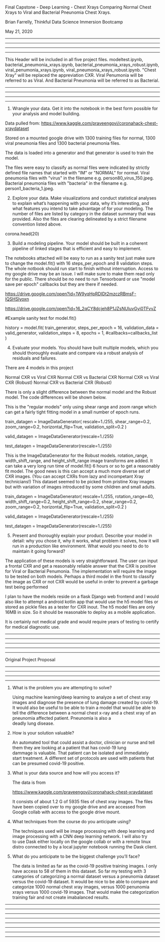 Final Capstone - Deep Learning - Chest Xrays Comparing Normal Chest Xrays to Viral and Bacterial Pneunomia Chest Xrays.

Brian Farrelly, Thinkful Data Science Immersion Bootcamp

May 21, 2020






---



---



---



---



This Header will be included in all five project files. modeltest.ipynb,
bacterial_pneumonia_xrays.ipynb, bacterial_pneumonia_xrays_robust.ipynb,
viral_penumonia_xrays.ipynb, viral_pneumonia_xrays_robust.ipynb. "Chest Xray" will be replaced the appreviation CXR. Viral Penumonia will be referred to as Viral. And Bacterial Pneumonia will be referred to as Bacterial.




---



---



---



---




1. Wrangle your data. Get it into the notebook in the best form possible for your analysis and model building.

Data pulled from: 
https://www.kaggle.com/praveengovi/coronahack-chest-xraydataset

Stored on a mounted google drive with 1300 training files for normal, 1300 viral pneumonia files and 1300 bacterial pneumonia files. 

The data is loaded into a generator and that generator is used to train the model.

The files were easy to classify as normal files were indicated by strictly defined file names that started with "IM" or "NORMAL" for normal. Viral pneumonia files with "virus" in the filename e.g. person80_virus_150.jpeg.
Bacterial pneumonia files with "bacteria" in the filename e.g. person1_bacteria_1.jpeg.
    



2. Explore your data. Make visualizations and conduct statistical analyses to explain what’s happening with your data, why it’s interesting, and what features you intend to take advantage of for your modeling. The number of files are listed by category in the dataset summary that was provided. Also the files
are clearing delineated by a strict filename convention listed above.

corona.head(20)

3. Build a modeling pipeline. Your model should be built in a coherent pipeline of linked stages that is efficient and easy to implement.

The notebooks attached will be easy to run as a sanity test just make sure to change the model.fit() with 16 steps_per_epoch and 8 validation steps. The whole notbook should run start to finish without interruption. Access to my google drive may be an issue. 
I will make sure to make them read only for the public. There should be no need to run Tensorboard or use "model save per epoch"
callbacks but they are there if needed. 

https://drive.google.com/open?id=1W9yqHpRDIDt2mzczRBmsF-lQSHSlyoxn

https://drive.google.com/open?id=16_2qCY8dcjeh8P1JZsNUluvGyi0TFvvZ


#Example sanity test for model.fit()

history = model.fit(
    train_generator,
    steps_per_epoch = 16,
    validation_data = valid_generator, 
    validation_steps = 8,
    epochs = 1,
    #callbacks=callbacks_list
    )


4. Evaluate your models. You should have built multiple models, which you should thoroughly evaluate and compare via a robust analysis of residuals and failures.

There are 4 models in this project 

Normal CXR vs Viral CXR
Normal CXR vs Bacterial CXR
Normal CXR vs Viral CXR (Robust)
Normal CXR vs Bacterial CXR (Robust)

There is only a slight difference between the normal model and the Robust model. The code differences will be shown below.


This is the "regular models" only using shear range and zoom range which can 
get a fairly tight fitting model in a small number of epoch runs.


train_datagen = ImageDataGenerator(
    rescale=1./255,
    shear_range=0.2,
    zoom_range=0.2,
    horizontal_flip=True,
    validation_split=0.2
    )

valid_datagen = ImageDataGenerator(rescale=1./255)

test_datagen = ImageDataGenerator(rescale=1./255)


 This is the ImageDataGenerator for the Robust models.
 rotation_range, width_shift_range, and height_shift_range image transforms
 are added. It can take a very long run time of model.fit() 6 hours or so
 to get a reasonably fit model. The good news is this can accept a much more 
 diverse set of CXR images. (You can accept CXRs from lazy and incompetant
 Xray technicians!) This dataset seemed to be picked from pristine Xray images
 but with variation of images introduced by some children and small adults. 

train_datagen = ImageDataGenerator(
    rescale=1./255,
    rotation_range=40,
    width_shift_range=0.2,
    height_shift_range=0.2,
    shear_range=0.2,
    zoom_range=0.2,
    horizontal_flip=True,
    validation_split=0.2
    )

valid_datagen = ImageDataGenerator(rescale=1./255)

test_datagen = ImageDataGenerator(rescale=1./255)



5. Present and thoroughly explain your product. Describe your model in detail: why you chose it, why it works, what problem it solves, how it will run in a production like environment. What would you need to do to maintain it going forward?

The application of these models is very straightforward. The user can input a frontal CXR and get a reasonably reliable answer that the CXR is positive for Viral or Bacterial Penumonia. The implementation will require the image to be tested on both models.
Perhaps a third model in the front to classify the image as CXR or not CXR would be useful in order to prevent a garbage test being performed  

I plan to have the models reside on a flask Django web frontend and I would also like to attempt a android kotlin app that would use the h5 model files or stored as pickle files as a tester for CXR inout. The h5 model files are only 16MB in size. So it should be reasonable to deploy as a mobile application. 

It is certainly not medical grade and would require years of testing to certify for medical diagnostic use.





---



---



---



---



---

Original Project Proposal 

---



---



---



---


1.   What is the problem you are attempting to solve?

     Using machine learning/deep learning to analyze a set of chest xray 
     images and diagnose the presence of lung damage created by covid-19.
     It would also be useful to be able to train a model that would be 
     able to tell the difference between a normal chest x-ray and a 
     chest xray of an pneunomia affected patient. Pneunomia is also a  
     deadly lung disease. 


2.   How is your solution valuable?
     
     An automated tool that could assist a doctor, clinician or nurse 
     and tell them they are looking at a patient that has covid-19 lung   
     dammage is valuable. That patient can be isolated and immediately  
     start treatment. A different set of protocols are used with 
     patients that can be presumed covid-19 positive.  


3.   What is your data source and how will you access it? 

      The data is from 

      https://www.kaggle.com/praveengovi/coronahack-chest-xraydataset

      It consists of about 1.2 G of 5935 files of chest xray images. The 
      files have been copied over to my google drive and are accessed 
      from Google collab with access to the google drive mount.



4.   What techniques from the course do you anticipate using?

      The techniques used will be image processing with deep learning and 
      image processing with a CNN deep learning network. I will also try  
      to use Dask either locally on the google collab or with a remote 
      linux distro connected to by a local jupyter notebook running the 
      Dask client. 


5.   What do you anticipate to be the biggest challenge you’ll face? 
     
     The data is limited as far as the covid-19 positive training images. 
     I only have access to 58 of them in this dataset. So far my testing 
     with 3 categories of categorizing a normal dataset versus a 
     pneunomia dataset versus the covid-19 dataset. It would be nice to 
     be able to compare and categorize 1000 normal chest xray images, 
     versus 1000 penunomia xrays versus 1000 covid-19 images. That would 
     make the categorization training fair and not create imabalanced 
     results.    


---





---

---



---



---





---



---



---

